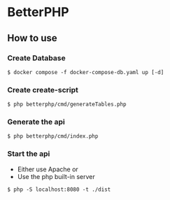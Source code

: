 # BetterPHP

## How to use
### Create Database
````shell
$ docker compose -f docker-compose-db.yaml up [-d]
````

### Create create-script
````shell
$ php betterphp/cmd/generateTables.php 
````

### Generate the api
````shell
$ php betterphp/cmd/index.php 
````

### Start the api
- Either use Apache or
- Use the php built-in server
````shell
$ php -S localhost:8080 -t ./dist
````

